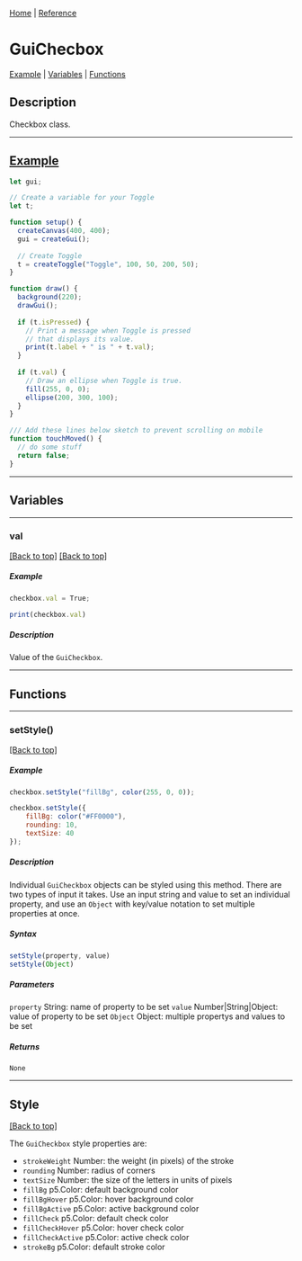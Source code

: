 [Home](../README.md) | [Reference](REFERENCE.md)

# GuiChecbox
[Example](#example) | [Variables](#variables) | [Functions](#functions)

## Description
Checkbox class.

-----

## [Example](https://editor.p5js.org/L05/sketches/Kn1ecx6wv)
```javascript
let gui;

// Create a variable for your Toggle
let t;

function setup() {
  createCanvas(400, 400);
  gui = createGui();
  
  // Create Toggle
  t = createToggle("Toggle", 100, 50, 200, 50);
}

function draw() {
  background(220);
  drawGui();
  
  if (t.isPressed) {
    // Print a message when Toggle is pressed
    // that displays its value.
    print(t.label + " is " + t.val);
  }
  
  if (t.val) {
    // Draw an ellipse when Toggle is true.
    fill(255, 0, 0);
    ellipse(200, 300, 100);
  }
}

/// Add these lines below sketch to prevent scrolling on mobile
function touchMoved() {
  // do some stuff
  return false;
}
```

-----
## Variables

-----

### val
[[Back to top]](#guicheckbox)
[[Back to top]](#guicheckbox)

##### Example
```javascript
checkbox.val = True;

print(checkbox.val)
```

##### Description
Value of the `GuiCheckbox`.

-----

## Functions

-----

### setStyle()
[[Back to top]](#guicheckbox)

##### Example
```javascript
checkbox.setStyle("fillBg", color(255, 0, 0));
```
```javascript
checkbox.setStyle({
    fillBg: color("#FF0000"),
    rounding: 10,
    textSize: 40
});
```

##### Description
Individual `GuiCheckbox` objects can be styled using this method. There are two types of input it takes. Use an input string and value to set an individual property, and use an `Object` with key/value notation to set multiple properties at once.

##### Syntax
```javascript
setStyle(property, value)
setStyle(Object)
```

##### Parameters
`property` String: name of property to be set
`value` Number|String|Object: value of property to be set
`Object` Object: multiple propertys and values to be set

##### Returns
`None`

-----

## Style
[[Back to top]](#guicheckbox)

The `GuiCheckbox` style properties are:
* `strokeWeight` Number: the weight (in pixels) of the stroke
* `rounding` Number: radius of corners
* `textSize` Number: the size of the letters in units of pixels
* `fillBg` p5.Color: default background color
* `fillBgHover` p5.Color: hover background color
* `fillBgActive` p5.Color: active background color
* `fillCheck` p5.Color: default check color
* `fillCheckHover` p5.Color: hover check color
* `fillCheckActive` p5.Color: active check color
* `strokeBg` p5.Color: default stroke color